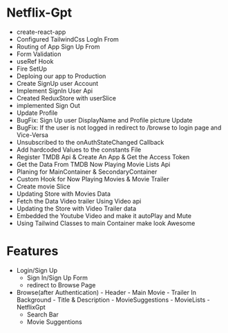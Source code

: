 # Netflix-Gpt

- create-react-app
- Configured TailwindCss
  LogIn From
- Routing of App
  Sign Up From
- Form Validation
- useRef Hook
- Fire SetUp
- Deploing our app to Production
- Create SignUp user Account
- Implement SignIn User Api
- Created ReduxStore with userSlice
- implemented Sign Out
- Update Profile
- BugFix: Sign Up user DisplayName and Profile picture Update
- BugFix: If the user is not logged in redirect to /browse to login page and Vice-Versa
- Unsubscribed to the onAuthStateChanged Callback
- Add hardcoded Values to the constants File
- Register TMDB Api & Create An App & Get the Access Token
- Get the Data From TMDB Now Playing Movie Lists Api
- Planing for MainContainer & SecondaryContainer
- Custom Hook for Now Playing Movies & Movie Trailer
- Create movie Slice
- Updating Store with Movies Data
- Fetch the Data Video trailer Using Video api
- Updating the Store with Video Trailer data
- Embedded the Youtube Video and make it autoPlay and Mute
- Using Tailwind Classes to main Container make look Awesome

# Features

- Login/Sign Up
  - Sign In/Sign Up Form
  - redirect to Browse Page
- Browse(after Authentication) - Header - Main Movie - Trailer In Background - Title & Description - MovieSuggestions - MovieLists
  -NetflixGpt
  - Search Bar
  - Movie Suggentions
